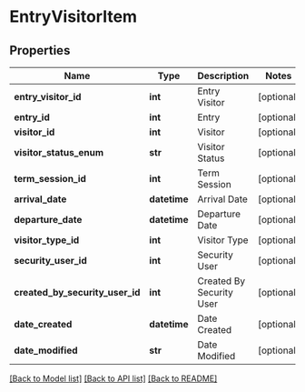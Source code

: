 # EntryVisitorItem

## Properties
Name | Type | Description | Notes
------------ | ------------- | ------------- | -------------
**entry_visitor_id** | **int** | Entry Visitor | [optional] 
**entry_id** | **int** | Entry | [optional] 
**visitor_id** | **int** | Visitor | [optional] 
**visitor_status_enum** | **str** | Visitor Status | [optional] 
**term_session_id** | **int** | Term Session | [optional] 
**arrival_date** | **datetime** | Arrival Date | [optional] 
**departure_date** | **datetime** | Departure Date | [optional] 
**visitor_type_id** | **int** | Visitor Type | [optional] 
**security_user_id** | **int** | Security User | [optional] 
**created_by_security_user_id** | **int** | Created By Security User | [optional] 
**date_created** | **datetime** | Date Created | [optional] 
**date_modified** | **str** | Date Modified | [optional] 

[[Back to Model list]](../README.md#documentation-for-models) [[Back to API list]](../README.md#documentation-for-api-endpoints) [[Back to README]](../README.md)


